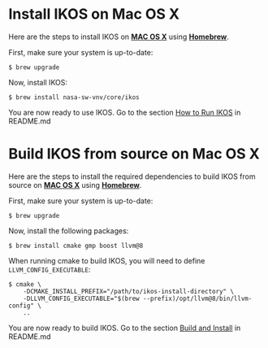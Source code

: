 Install IKOS on Mac OS X
========================

Here are the steps to install IKOS on **[MAC OS X](https://www.apple.com/macos/high-sierra/)** using **[Homebrew](https://brew.sh/)**.

First, make sure your system is up-to-date:

```
$ brew upgrade
```

Now, install IKOS:

```
$ brew install nasa-sw-vnv/core/ikos
```

You are now ready to use IKOS. Go to the section [How to Run IKOS](../../README.md#how-to-run-ikos) in README.md

Build IKOS from source on Mac OS X
==================================

Here are the steps to install the required dependencies to build IKOS from source on **[MAC OS X](https://www.apple.com/macos/high-sierra/)** using **[Homebrew](https://brew.sh/)**.

First, make sure your system is up-to-date:

```
$ brew upgrade
```

Now, install the following packages:

```
$ brew install cmake gmp boost llvm@8
```

When running cmake to build IKOS, you will need to define `LLVM_CONFIG_EXECUTABLE`:

```
$ cmake \
    -DCMAKE_INSTALL_PREFIX="/path/to/ikos-install-directory" \
    -DLLVM_CONFIG_EXECUTABLE="$(brew --prefix)/opt/llvm@8/bin/llvm-config" \
    ..
```

You are now ready to build IKOS. Go to the section [Build and Install](../../README.md#build-and-install) in README.md
